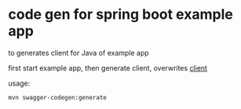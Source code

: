 code gen for spring boot example app
====================================

to generates client for Java of example app

first start example app, then generate client, overwrites [client](../client)

usage:

    mvn swagger-codegen:generate
    

